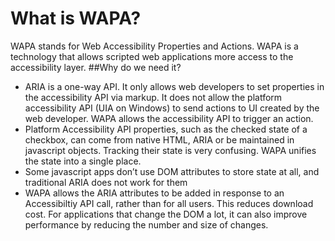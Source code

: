 # What is WAPA?

WAPA stands for Web Accessibility Properties and Actions.  WAPA is a technology that allows scripted web applications more access to the accessibility layer.
##Why do we need it?
* ARIA is a one-way API.  It only allows web developers to set properties in the accessibility API via markup.  It does not allow the platform accessibility API (UIA on Windows) to send actions to UI created by the web developer. WAPA allows the accessibility API to trigger an action.
* Platform Accessibility API properties, such as the checked state of a checkbox, can come from native HTML, ARIA or be maintained in javascript objects.  Tracking their state is very confusing.  WAPA unifies the state into a single place.
* Some javascript apps don’t use DOM attributes to store state at all, and traditional ARIA does not work for them
* WAPA allows the ARIA attributes to be added in response to an Accessibiltiy API call, rather than for all users.  This reduces download cost.  For applications that change the DOM a lot, it can also improve performance by reducing the number and size of changes.
